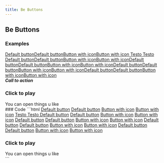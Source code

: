 ```yaml
---
title: Be Buttons
---
```

## Be Buttons
### Examples
<div class="library__example">	
<a class="button  button_js" href="" target="_blank"><span class="button_label">Default button</span></a><a class="button  button_large button_js" href="" target="_blank"><span class="button_label">Default button</span></a><a class="button  button_left button_js kill_the_icon" href="" target="_blank"><span class="button_icon"><i class="icon-layout"></i></span><span class="button_label">Button with icon</span></a><a class="button  button_right button_js kill_the_icon" href="" target="_blank"><span class="button_icon"><i class="icon-play"></i></span><span class="button_label">Button with icon</span></a><a class="button  button_left button_js" href="" target="_blank"><span class="button_icon"><i class="icon-alert"></i></span></a><a class="button-round" href="" target="_blank"><span> Testo </span></a><a class="button-round small" href="" target="_blank"><span> Testo </span></a><a class="button-round" href="" target="_blank"><span class="button_icon"><i class="icon-alert"></i></span></a><a class="button-round small" href="" target="_blank"><span class="button_icon"><i class="icon-play"></i></span></a><br><a class="button cyan button_js" href="" target="_blank"><span class="button_label">Default button</span></a><a class="button cyan button_large button_js" href="" target="_blank"><span class="button_label">Default button</span></a><a class="button cyan button_left button_js kill_the_icon" href="" target="_blank"><span class="button_icon"><i class="icon-plus-circled"></i></span><span class="button_label">Button with icon</span></a><a class="button cyan button_right button_js kill_the_icon" href="" target="_blank"><span class="button_icon"><i class="icon-attach"></i></span><span class="button_label">Button with icon</span></a><a class="button cyan button_left button_js" href="" target="_blank"><span class="button_icon"><i class="icon-home"></i></span></a><a class="button blue button_js" href="" target="_blank"><span class="button_label">Default button</span></a><a class="button blue button_large button_js" href="" target="_blank"><span class="button_label">Default button</span></a><a class="button blue button_left button_js kill_the_icon" href="" target="_blank"><span class="button_icon"><i class="icon-info"></i></span><span class="button_label">Button with icon</span></a><a class="button blue button_right button_js kill_the_icon" href="" target="_blank"><span class="button_icon"><i class="icon-chat"></i></span><span class="button_label">Button with icon</span></a><a class="button blue button_left button_js" href="" target="_blank"><span class="button_icon"><i class="icon-reply"></i></span></a><a class="button green-light button_js" href="" target="_blank"><span class="button_label">Default button</span></a><a class="button green-light button_large button_js" href="" target="_blank"><span class="button_label">Default button</span></a><a class="button green-light button_left button_js kill_the_icon" href="" target="_blank"><span class="button_icon"><i class="icon-search"></i></span><span class="button_label">Button with icon</span></a><a class="button green-light button_right button_js kill_the_icon" href="" target="_blank"><span class="button_icon"><i class="icon-basket"></i></span><span class="button_label">Button with icon</span></a><a class="button green-light button_left button_js" href="" target="_blank"><span class="button_icon"><i class="icon-signal"></i></span></a><a class="button green-dark button_js" href="" target="_blank"><span class="button_label">Default button</span></a><a class="button green-dark button_large button_js" href="" target="_blank"><span class="button_label">Default button</span></a><a class="button green-dark button_left button_js kill_the_icon" href="" target="_blank"><span class="button_icon"><i class="icon-star"></i></span><span class="button_label">Button with icon</span></a><a class="button green-dark button_right button_js kill_the_icon" href="" target="_blank"><span class="button_icon"><i class="icon-tools"></i></span><span class="button_label">Button with icon</span></a><a class="button green-dark button_left button_js" href="" target="_blank"><span class="button_icon"><i class="icon-up-bold"></i></span></a><h5 style="margin: 0;">Call to action</h5><div class="call_to_action"><div class="call_to_action_wrapper"><div class="call_left"><h3>Click to play</h3></div><div class="call_center"><a href="https://www.youtube.com/watch?v=liqoMjRT81A" class="" rel="prettyphoto"><span class="icon_wrapper"><i class="icon-play"></i></span></a></div><div class="call_right"><div class="desc">You can open things u like </div></div></div></div>
</div>	
### Code
```html
<a class="button  button_js" href="" target="_blank"><span class="button_label">Default button</span></a>
<a class="button  button_large button_js" href="" target="_blank"><span class="button_label">Default button</span></a>
<a class="button  button_left button_js kill_the_icon" href="" target="_blank"><span class="button_icon"><i class="icon-layout"></i></span><span class="button_label">Button with icon</span></a>
<a class="button  button_right button_js kill_the_icon" href="" target="_blank"><span class="button_icon"><i class="icon-play"></i></span><span class="button_label">Button with icon</span></a>
<a class="button  button_left button_js" href="" target="_blank"><span class="button_icon"><i class="icon-alert"></i></span></a>
<a class="button-round" href="" target="_blank"><span> Testo </span></a>
<a class="button-round small" href="" target="_blank"><span> Testo </span></a>
<a class="button-round" href="" target="_blank"><span class="button_icon"><i class="icon-alert"></i></span></a>
<a class="button-round small" href="" target="_blank"><span class="button_icon"><i class="icon-play"></i></span></a>
<a class="button cyan button_js" href="" target="_blank"><span class="button_label">Default button</span></a>
<a class="button cyan button_large button_js" href="" target="_blank"><span class="button_label">Default button</span></a>
<a class="button cyan button_left button_js kill_the_icon" href="" target="_blank"><span class="button_icon"><i class="icon-plus-circled"></i></span><span class="button_label">Button with icon</span></a>
<a class="button cyan button_right button_js kill_the_icon" href="" target="_blank"><span class="button_icon"><i class="icon-attach"></i></span><span class="button_label">Button with icon</span></a>
<a class="button cyan button_left button_js" href="" target="_blank"><span class="button_icon"><i class="icon-home"></i></span></a>
<a class="button blue button_js" href="" target="_blank"><span class="button_label">Default button</span></a>
<a class="button blue button_large button_js" href="" target="_blank"><span class="button_label">Default button</span></a>
<a class="button blue button_left button_js kill_the_icon" href="" target="_blank"><span class="button_icon"><i class="icon-info"></i></span><span class="button_label">Button with icon</span></a>
<a class="button blue button_right button_js kill_the_icon" href="" target="_blank"><span class="button_icon"><i class="icon-chat"></i></span><span class="button_label">Button with icon</span></a>
<a class="button blue button_left button_js" href="" target="_blank"><span class="button_icon"><i class="icon-reply"></i></span></a>
<a class="button green-light button_js" href="" target="_blank"><span class="button_label">Default button</span></a>
<a class="button green-light button_large button_js" href="" target="_blank"><span class="button_label">Default button</span></a>
<a class="button green-light button_left button_js kill_the_icon" href="" target="_blank"><span class="button_icon"><i class="icon-search"></i></span><span class="button_label">Button with icon</span></a>
<a class="button green-light button_right button_js kill_the_icon" href="" target="_blank"><span class="button_icon"><i class="icon-basket"></i></span><span class="button_label">Button with icon</span></a>
<a class="button green-light button_left button_js" href="" target="_blank"><span class="button_icon"><i class="icon-signal"></i></span></a>
<a class="button green-dark button_js" href="" target="_blank"><span class="button_label">Default button</span></a>
<a class="button green-dark button_large button_js" href="" target="_blank"><span class="button_label">Default button</span></a>
<a class="button green-dark button_left button_js kill_the_icon" href="" target="_blank"><span class="button_icon"><i class="icon-star"></i></span><span class="button_label">Button with icon</span></a>
<a class="button green-dark button_right button_js kill_the_icon" href="" target="_blank"><span class="button_icon"><i class="icon-tools"></i></span><span class="button_label">Button with icon</span></a>
<a class="button green-dark button_left button_js" href="" target="_blank"><span class="button_icon"><i class="icon-up-bold"></i></span></a>
<div class="call_to_action"><div class="call_to_action_wrapper"><div class="call_left"><h3>Click to play</h3></div><div class="call_center"><a href="https://www.youtube.com/watch?v=liqoMjRT81A" class="" rel="prettyphoto"><span class="icon_wrapper"><i class="icon-play"></i></span></a></div><div class="call_right"><div class="desc">You can open things u like </div></div></div></div>
```


